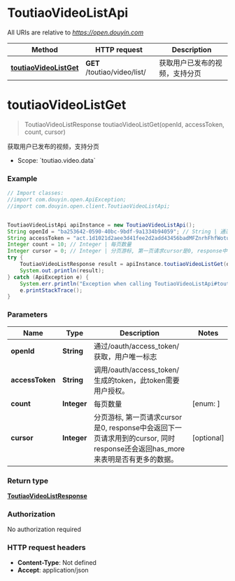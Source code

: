 # ToutiaoVideoListApi

All URIs are relative to *https://open.douyin.com*

Method | HTTP request | Description
------------- | ------------- | -------------
[**toutiaoVideoListGet**](ToutiaoVideoListApi.md#toutiaoVideoListGet) | **GET** /toutiao/video/list/ | 获取用户已发布的视频，支持分页

<a name="toutiaoVideoListGet"></a>
# **toutiaoVideoListGet**
> ToutiaoVideoListResponse toutiaoVideoListGet(openId, accessToken, count, cursor)

获取用户已发布的视频，支持分页

* Scope: &#x60;toutiao.video.data&#x60; 

### Example
```java
// Import classes:
//import com.douyin.open.ApiException;
//import com.douyin.open.client.ToutiaoVideoListApi;


ToutiaoVideoListApi apiInstance = new ToutiaoVideoListApi();
String openId = "ba253642-0590-40bc-9bdf-9a1334b94059"; // String | 通过/oauth/access_token/获取，用户唯一标志
String accessToken = "act.1d1021d2aee3d41fee2d2add43456badMFZnrhFhfWotu3Ecuiuka27L56lr"; // String | 调用/oauth/access_token/生成的token，此token需要用户授权。
Integer count = 10; // Integer | 每页数量
Integer cursor = 0; // Integer | 分页游标, 第一页请求cursor是0, response中会返回下一页请求用到的cursor, 同时response还会返回has_more来表明是否有更多的数据。
try {
    ToutiaoVideoListResponse result = apiInstance.toutiaoVideoListGet(openId, accessToken, count, cursor);
    System.out.println(result);
} catch (ApiException e) {
    System.err.println("Exception when calling ToutiaoVideoListApi#toutiaoVideoListGet");
    e.printStackTrace();
}
```

### Parameters

Name | Type | Description  | Notes
------------- | ------------- | ------------- | -------------
 **openId** | **String**| 通过/oauth/access_token/获取，用户唯一标志 |
 **accessToken** | **String**| 调用/oauth/access_token/生成的token，此token需要用户授权。 |
 **count** | **Integer**| 每页数量 | [enum: ]
 **cursor** | **Integer**| 分页游标, 第一页请求cursor是0, response中会返回下一页请求用到的cursor, 同时response还会返回has_more来表明是否有更多的数据。 | [optional]

### Return type

[**ToutiaoVideoListResponse**](ToutiaoVideoListResponse.md)

### Authorization

No authorization required

### HTTP request headers

 - **Content-Type**: Not defined
 - **Accept**: application/json

